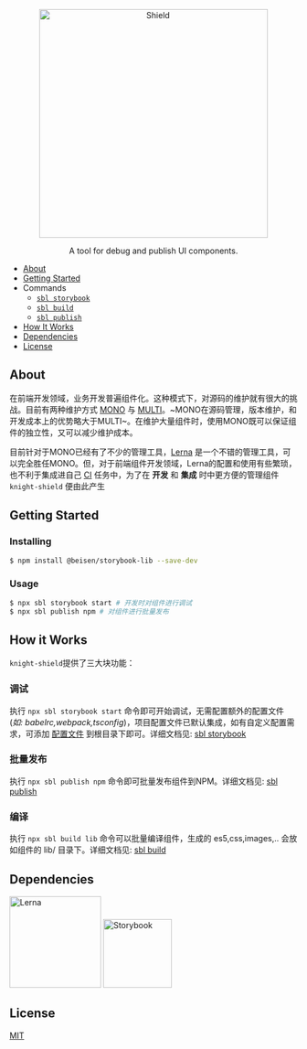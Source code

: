 
<p align="center">
  <img alt="Shield" src="http://lc-cj3ctxdw.cn-n1.lcfile.com/baf8019f3a541823d42a.png" height="400px" with="700px" />
</p>

<p align="center">
  A tool for debug and publish UI components.
</p>

* [About](#about)
* [Getting Started](#getting-started)
* Commands
  - [`sbl storybook`](./src/commands/storybook#readme)
  - [`sbl build`](./src/commands/build#readme)
  - [`sbl publish`](./src/commands/publish#readme)
* [How It Works](#how-it-works)
* [Dependencies](#dependencies)
* [License](#license)


## About

在前端开发领域，业务开发普遍组件化。这种模式下，对源码的维护就有很大的挑战。目前有两种维护方式 [MONO](https://zhuanlan.zhihu.com/p/31289463) 与 [MULTI](https://zhuanlan.zhihu.com/p/31289463)。~MONO在源码管理，版本维护，和开发成本上的优势略大于MULTI~。在维护大量组件时，使用MONO既可以保证组件的独立性，又可以减少维护成本。

目前针对于MONO已经有了不少的管理工具，[Lerna](https://github.com/lerna/lerna) 是一个不错的管理工具，可以完全胜任MONO。但，对于前端组件开发领域，Lerna的配置和使用有些繁琐，也不利于集成进自己 [CI](https://github.com/knight-org/knight-shield/blob/master/demo/jenkins-pipeline) 任务中，为了在 **开发** 和 **集成** 时中更方便的管理组件 `knight-shield` 便由此产生

## Getting Started

### Installing
```sh
$ npm install @beisen/storybook-lib --save-dev
```
### Usage
```sh
$ npx sbl storybook start # 开发时对组件进行调试
$ npx sbl publish npm # 对组件进行批量发布
```

## How it Works
`knight-shield`提供了三大块功能：

### 调试
执行 `npx sbl storybook start` 命令即可开始调试，无需配置额外的配置文件 (*如: babelrc,webpack,tsconfig*)，项目配置文件已默认集成，如有自定义配置需求，可添加 [配置文件](https://github.com/knight-org/knight-shield/blob/master/demo/custom-configs) 到根目录下即可。详细文档见: [sbl storybook]()

### 批量发布
执行 `npx sbl publish npm` 命令即可批量发布组件到NPM。详细文档见: [sbl publish]()

### 编译
执行 `npx sbl build lib` 命令可以批量编译组件，生成的 es5,css,images,.. 会放如组件的 lib/ 目录下。详细文档见: [sbl build]()

## Dependencies
<p align="left">
  <img alt="Lerna" src="http://lc-cj3ctxdw.cn-n1.lcfile.com/e6180c4dca55ac0e6d24.png" height="160px" with="210px" />
  <img alt="Storybook" src="http://lc-cj3ctxdw.cn-n1.lcfile.com/6dd894cd5e025fdbff2d.png" height="120px" with="170px" />
</p>

## License

[MIT](https://github.com/storybooks/storybook/blob/master/LICENSE)

